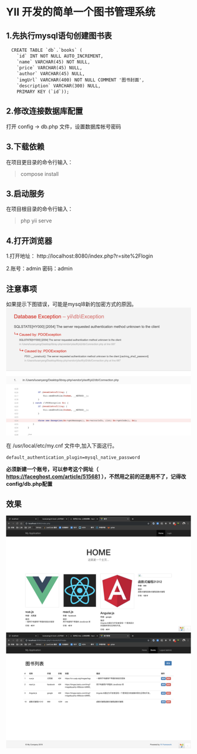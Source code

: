 # **YII 开发的简单一个图书管理系统** 

## **1.先执行mysql语句创建图书表**
```
  CREATE TABLE `db`.`books` (
    `id` INT NOT NULL AUTO_INCREMENT,
    `name` VARCHAR(45) NOT NULL,
    `price` VARCHAR(45) NULL,
    `author` VARCHAR(45) NULL,
    `imgUrl` VARCHAR(400) NOT NULL COMMENT '图书封面',
    `description` VARCHAR(300) NULL,
    PRIMARY KEY (`id`));
```
## **2.修改连接数据库配置**
打开 config -> db.php 文件，设置数据库帐号密码

## **3.下载依赖**
在项目更目录的命令行输入：
> compose install

## **3.启动服务**
在项目根目录的命令行输入：
> php yii serve

## **4.打开浏览器**
1.打开地址： http://localhost:8080/index.php?r=site%2Flogin

2.账号：admin  密码：admin


## 注意事项
如果提示下图错误，可能是mysql8新的加密方式的原因。
![连接数据库错误](mysql-err.png)

在 /usr/local/etc/my.cnf 文件中,加入下面这行。
```
default_authentication_plugin=mysql_native_password
```

**必须新建一个账号，可以参考这个网址（ https://faceghost.com/article/515681 ），不然用之前的还是用不了，记得改 config/db.php配置**



## 效果
![主页](demo1.png)
![管理](demo2.png)